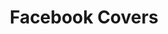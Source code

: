 ---
layout: page_project
id: covers
status: active
title: Facebook Covers
tagline: Minimal Ink. Facebook Covers
contributors: 
 - sarthaka
 - vedants
trellourl: 
facebookurl:
twitterurl:
behanceurl:
---
